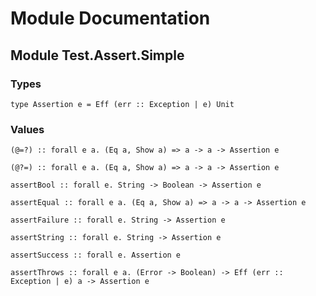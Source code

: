 # Module Documentation

## Module Test.Assert.Simple

### Types

    type Assertion e = Eff (err :: Exception | e) Unit


### Values

    (@=?) :: forall e a. (Eq a, Show a) => a -> a -> Assertion e

    (@?=) :: forall e a. (Eq a, Show a) => a -> a -> Assertion e

    assertBool :: forall e. String -> Boolean -> Assertion e

    assertEqual :: forall e a. (Eq a, Show a) => a -> a -> Assertion e

    assertFailure :: forall e. String -> Assertion e

    assertString :: forall e. String -> Assertion e

    assertSuccess :: forall e. Assertion e

    assertThrows :: forall e a. (Error -> Boolean) -> Eff (err :: Exception | e) a -> Assertion e



